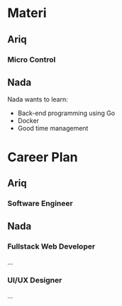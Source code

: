 # Materi

## Ariq
### Micro Control

## Nada
Nada wants to learn:
- Back-end programming using Go
- Docker
- Good time management

# Career Plan

## Ariq
### Software Engineer 

## Nada
### Fullstack Web Developer
...
### UI/UX Designer
...

